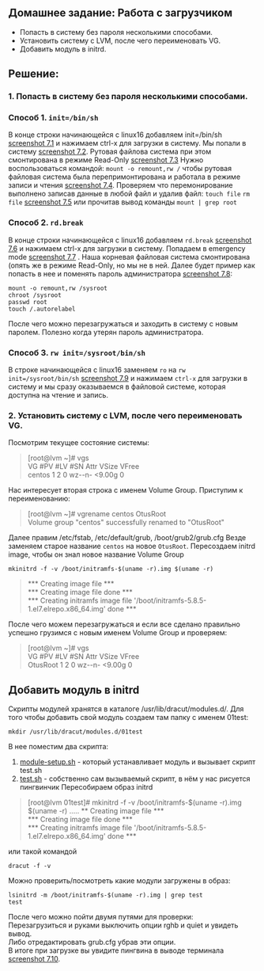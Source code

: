 ##  Домашнее задание: Работа с загрузчиком
- Попасть в систему без пароля несколькими способами.
- Установить систему с LVM, после чего переименовать VG.
- Добавить модуль в initrd.
## Решение:
### 1. Попасть в систему без пароля несколькими способами.
### Способ 1. `init=/bin/sh`

В конце строки начинающейся с linux16 добавляем init=/bin/sh [screenshot 7.1](/hw07/screenshots/7.1.png)
и нажимаем сtrl-x для загрузки в систему.
Мы попали в систему [screenshot 7.2](/hw07/screenshots/7.2.png).  Рутовая файлова система при этом смонтирована в режиме Read-Only [screenshot 7.3](/hw07/screenshots/7.3.png)
Нужно воспользоваться командой: `mount -o remount,rw /`  чтобы рутовая файловая система была перепримонтирована и работала в режиме записи и чтения [screenshot 7.4](/hw07/screenshots/7.4.png). 
Проверяем что перемонирование выполнено записав данные в любой файл и удалив файл: `touch file` `rm file` [screenshot 7.5](/hw07/screenshots/7.5.png) или прочитав вывод команды `mount | grep root`
### Способ 2. `rd.break`
В конце строки начинающейся с linux16 добавляем `rd.break` [screenshot 7.6](/hw07/screenshots/7.6.png) и нажимаем сtrl-x для загрузки в систему.
Попадаем в emergency mode [screenshot 7.7](/hw07/screenshots/7.7.png) .
Наша корневая файловая система смонтирована (опять же в режиме Read-Only, но мы не в ней.
Далее будет пример как попасть в нее и поменять пароль администратора [screenshot 7.8](/hw07/screenshots/7.8.png):
```
mount -o remount,rw /sysroot
chroot /sysroot
passwd root
touch /.autorelabel
```
После чего можно перезагружаться и заходить в систему с новым паролем. Полезно когда утерян пароль администратора.
### Способ 3. `rw init=/sysroot/bin/sh`
В строке начинающейся с linux16 заменяем `ro` на `rw init=/sysroot/bin/sh` [screenshot 7.9](/hw07/screenshots/7.9.png) и нажимаем `сtrl-x` для загрузки в систему и мы сразу оказываемся в файловой системе, которая доступна на чтение и запись.
### 2. Установить систему с LVM, после чего переименовать VG.
Посмотрим текущее состояние системы:
>[root@lvm ~]# vgs\
> VG     #PV #LV #SN Attr   VSize  VFree\
> centos   1   2   0 wz--n- <9.00g    0

Нас интересует вторая строка с именем Volume Group. Приступим к переименованию:

>[root@lvm ~]# vgrename centos OtusRoot\
>Volume group "centos" successfully renamed to "OtusRoot"

Далее правим /etc/fstab, /etc/default/grub, /boot/grub2/grub.cfg Везде заменяем старое название `centos`  на новое `OtusRoot`.
Пересоздаем initrd image, чтобы он знал новое название Volume Group
```
mkinitrd -f -v /boot/initramfs-$(uname -r).img $(uname -r)
````
>*** Creating image file ***\
>*** Creating image file done ***\
>*** Creating initramfs image file '/boot/initramfs-5.8.5-1.el7.elrepo.x86_64.img' done ***

После чего можем перезагружаться и если все сделано правильно успешно грузимся с
новым именем Volume Group и проверяем:
>[root@lvm ~]# vgs\
>  VG       #PV #LV #SN Attr   VSize  VFree\
>  OtusRoot   1   2   0 wz--n- <9.00g    0

## Добавить модуль в initrd
Скрипты модулей хранятся в каталоге /usr/lib/dracut/modules.d/. Для того чтобы
добавить свой модуль создаем там папку с именем 01test:
```
mkdir /usr/lib/dracut/modules.d/01test
```
В нее поместим два скрипта:
1. [module-setup.sh](/hw07/module-setup.sh) - который устанавливает модуль и вызывает скрипт test.sh
2. [test.sh](/hw07/test.sh) - собственно сам вызываемый скрипт, в нём у нас рисуется пингвинчик
Пересобираем образ initrd

>[root@lvm 01test]# mkinitrd -f -v /boot/initramfs-$(uname -r).img $(uname -r)
>.....
>** Creating image file ***\
>*** Creating image file done ***\
>*** Creating initramfs image file '/boot/initramfs-5.8.5-1.el7.elrepo.x86_64.img' done ***

или такой командой
```
dracut -f -v
```
Можно проверить/посмотреть какие модули загружены в образ:
```
lsinitrd -m /boot/initramfs-$(uname -r).img | grep test
test
```
После чего можно пойти двумя путями для проверки:\
Перезагрузиться и руками выключить опции rghb и quiet и увидеть вывод.\
Либо отредактировать grub.cfg убрав эти опции.\
В итоге при загрузке вы увидите пингвина в выводе терминала [screenshot 7.10](/hw07/screenshots/7.10.png).

